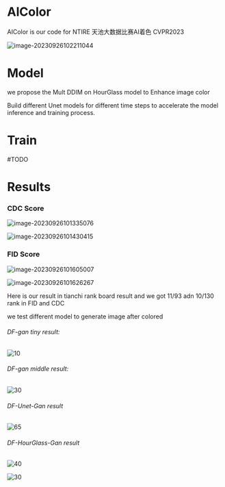 # AlColor	

AIColor is our code for NTIRE 天池大数据比赛AI着色 CVPR2023

![image-20230926102211044](https://github.com/aoxipo/AIColor/blob/main/assert/banner.png)

# Model

we propose the Mult DDIM on HourGlass model to Enhance image color

Build different Unet models for different time steps to accelerate the model inference and training process.

# Train

#TODO

# Results

### CDC Score

![image-20230926101335076](https://github.com/aoxipo/AIColor/blob/main/assert/cdc_first.png)

![image-20230926101430415](https://github.com/aoxipo/AIColor/blob/main/assert/cdc_second.png)



### FID Score

![image-20230926101605007](https://github.com/aoxipo/AIColor/blob/main/assert/fid_first.png)

![image-20230926101626267](https://github.com/aoxipo/AIColor/blob/main/assert/fid_second.png)

Here is our result in tianchi rank board result and we got 11/93 adn 10/130 rank in FID and CDC

we test different model to generate image after colored

###### DF-gan tiny result:

![10](./save/dfgan_tiny/10.png)

###### DF-gan middle result:

![30](./save/dgan_64_128/30.png)

###### DF-Unet-Gan result

![65](./save/PHDAE/65.png)

###### DF-HourGlass-Gan result

![40](./save/dqgan_origin/40.png)

![30](./save/dqgan_origin/30.png)

###### 
